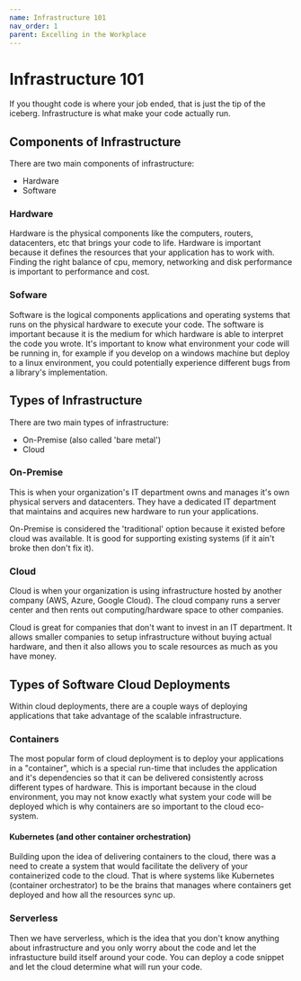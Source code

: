 ```yaml
---
name: Infrastructure 101
nav_order: 1
parent: Excelling in the Workplace
---
```


# Infrastructure 101

If you thought code is where your job ended, that is just the tip of the iceberg. Infrastructure is what make your code actually run.

## Components of Infrastructure

There are two main components of infrastructure:
* Hardware
* Software

### Hardware

Hardware is the physical components like the computers, routers, datacenters, etc that brings your code to life. Hardware is important because it defines the resources that your application has to work with. Finding the right balance of cpu, memory, networking and disk performance is important to performance and cost.

### Sofware

Software is the logical components applications and operating systems that runs on the physical hardware to execute your code. The software is important because it is the medium for which hardware is able to interpret the code you wrote. It's important to know what environment your code will be running in, for example if you develop on a windows machine but deploy to a linux environment, you could potentially experience different bugs from a library's implementation.

## Types of Infrastructure

There are two main types of infrastructure:
* On-Premise (also called 'bare metal')
* Cloud

### On-Premise

This is when your organization's IT department owns and manages it's own physical servers and datacenters. They have a dedicated IT department that maintains and acquires new hardware to run your applications.

On-Premise is considered the 'traditional' option because it existed before cloud was available. It is good for supporting existing systems (if it ain't broke then don't fix it).

### Cloud

Cloud is when your organization is using infrastructure hosted by another company (AWS, Azure, Google Cloud). The cloud company runs a server center and then rents out computing/hardware space to other companies.

Cloud is great for companies that don't want to invest in an IT department. It allows smaller companies to setup infrastructure without buying actual hardware, and then it also allows you to scale resources as much as you have money.

## Types of Software Cloud Deployments

Within cloud deployments, there are a couple ways of deploying applications that take advantage of the scalable infrastructure.

### Containers

The most popular form of cloud deployment is to deploy your applications in a "container", which is a special run-time that includes the application and it's dependencies so that it can be delivered consistently across different types of hardware. This is important because in the cloud environment, you may not know exactly what system your code will be deployed which is why containers are so important to the cloud eco-system.

#### Kubernetes (and other container orchestration)

Building upon the idea of delivering containers to the cloud, there was a need to create a system that would facilitate the delivery of your containerized code to the cloud. That is where systems like Kubernetes (container orchestrator) to be the brains that manages where containers get deployed and how all the resources sync up.

### Serverless

Then we have serverless, which is the idea that you don't know anything about infrastructure and you only worry about the code and let the infrastucture build itself around your code. You can deploy a code snippet and let the cloud determine what will run your code.

